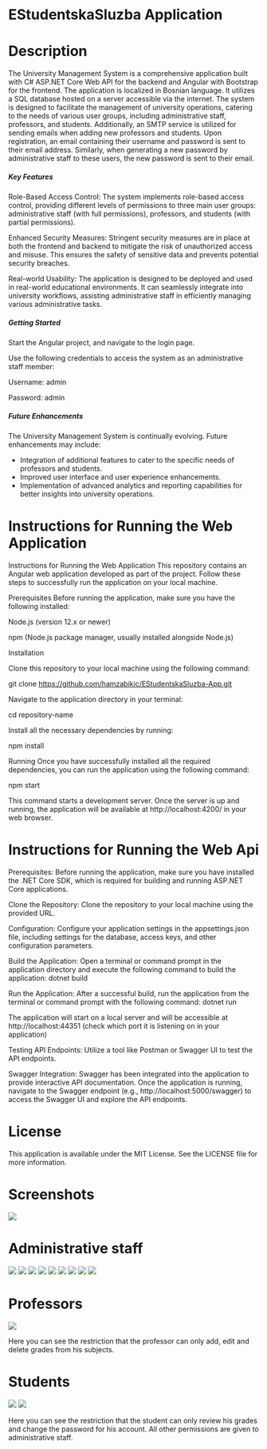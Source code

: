 # EStudentskaSluzba Application

# Description 

The University Management System is a comprehensive application built with C# ASP.NET Core Web API for the backend and Angular with Bootstrap for the frontend. The application is localized in Bosnian language. It utilizes a SQL database hosted on a server accessible via the internet. The system is designed to facilitate the management of university operations, catering to the needs of various user groups, including administrative staff, professors, and students. Additionally, an SMTP service is utilized for sending emails when adding new professors and students. Upon registration, an email containing their username and password is sent to their email address. Similarly, when generating a new password by administrative staff to these users, the new password is sent to their email.

<h5>Key Features</h5>

Role-Based Access Control: The system implements role-based access control, providing different levels of permissions to three main user groups: administrative staff (with full permissions), professors, and students (with partial permissions).

Enhanced Security Measures: Stringent security measures are in place at both the frontend and backend to mitigate the risk of unauthorized access and misuse. This ensures the safety of sensitive data and prevents potential security breaches.

Real-world Usability: The application is designed to be deployed and used in real-world educational environments. It can seamlessly integrate into university workflows, assisting administrative staff in efficiently managing various administrative tasks.

<h5>Getting Started</h5>

Start the Angular project, and navigate to the login page.

Use the following credentials to access the system as an administrative staff member:

Username: admin

Password: admin

<h5>Future Enhancements</h5>
The University Management System is continually evolving. Future enhancements may include:

- Integration of additional features to cater to the specific needs of professors and students.
- Improved user interface and user experience enhancements.
- Implementation of advanced analytics and reporting capabilities for better insights into university operations.


# Instructions for Running the Web Application
Instructions for Running the Web Application
This repository contains an Angular web application developed as part of the project. Follow these steps to successfully run the application on your local machine.

Prerequisites Before running the application, make sure you have the following installed:

Node.js (version 12.x or newer)

npm (Node.js package manager, usually installed alongside Node.js)

Installation

Clone this repository to your local machine using the following command:

git clone https://github.com/hamzabikic/EStudentskaSluzba-App.git

Navigate to the application directory in your terminal:

cd repository-name

Install all the necessary dependencies by running:

npm install

Running Once you have successfully installed all the required dependencies, you can run the application using the following command:

npm start

This command starts a development server. Once the server is up and running, the application will be available at http://localhost:4200/ in your web browser.

# Instructions for Running the Web Api

Prerequisites: Before running the application, make sure you have installed the .NET Core SDK, which is required for building and running ASP.NET Core applications.

Clone the Repository: Clone the repository to your local machine using the provided URL.

Configuration: Configure your application settings in the appsettings.json file, including settings for the database, access keys, and other configuration parameters.

Build the Application: Open a terminal or command prompt in the application directory and execute the following command to build the application:
dotnet build

Run the Application: After a successful build, run the application from the terminal or command prompt with the following command:
dotnet run

The application will start on a local server and will be accessible at http://localhost:44351 (check which port it is listening on in your application)

Testing API Endpoints: Utilize a tool like Postman or Swagger UI to test the API endpoints.

Swagger Integration: Swagger has been integrated into the application to provide interactive API documentation. Once the application is running, navigate to the Swagger endpoint (e.g., http://localhost:5000/swagger) to access the Swagger UI and explore the API endpoints.

# License
This application is available under the MIT License. See the LICENSE file for more information.

# Screenshots

<img src="/Screenshots/login.JPG">

<h1>Administrative staff </h1>

<img src="/Screenshots/studenti.JPG">
<img src="/Screenshots/dodavanje-studenta.JPG">
<img src="/Screenshots/opstine.JPG">
<img src="/Screenshots/editovanje-studenta-by-referent.JPG">
<img src="/Screenshots/profesori.JPG">
<img src="/Screenshots/upisi.JPG">
<img src="/Screenshots/rate.JPG">
<img src="/Screenshots/ocjene.JPG">
<img src="/Screenshots/uredjivanje-profila.JPG">

<h1>Professors</h1>

<img src="/Screenshots/profesor-ocjene.JPG">
<p>Here you can see the restriction that the professor can only add, edit and delete grades from his subjects.</p>

<h1>Students</h1>

<img src="/Screenshots/student-edit-profila.JPG">
<img src="/Screenshots/student-ocjene.JPG">
<p>Here you can see the restriction that the student can only review his grades and change the password for his account. All other permissions are given to administrative staff.</p>





